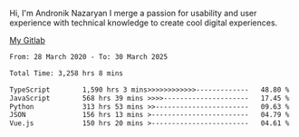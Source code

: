 Hi, I'm Andronik Nazaryan
I merge a passion for usability and user experience with technical knowledge to create cool digital experiences.

[My Gitlab](https://gitlab.com/anridev24)

<!--START_SECTION:waka-->

```txt
From: 28 March 2020 - To: 30 March 2025

Total Time: 3,258 hrs 8 mins

TypeScript        1,590 hrs 3 mins>>>>>>>>>>>>-------------   48.80 %
JavaScript        568 hrs 39 mins >>>>---------------------   17.45 %
Python            313 hrs 53 mins >>-----------------------   09.63 %
JSON              156 hrs 13 mins >------------------------   04.79 %
Vue.js            150 hrs 20 mins >------------------------   04.61 %
```

<!--END_SECTION:waka-->
